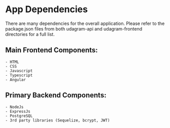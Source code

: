 # App Dependencies

<p>There are many dependencies for the overall application. Please refer to the package.json files from both udagram-api and udagram-frontend directories for a full list.</p>

## Main Frontend Components: 
    - HTML
    - CSS
    - Javascript
    - Typescript
    - Angular

## Primary Backend Components:
    - NodeJs    
    - ExpressJs
    - PostgreSQL
    - 3rd party libraries (Sequelize, bcrypt, JWT)
